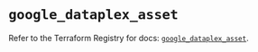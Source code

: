 # `google_dataplex_asset`

Refer to the Terraform Registry for docs: [`google_dataplex_asset`](https://registry.terraform.io/providers/hashicorp/google/6.25.0/docs/resources/dataplex_asset).
